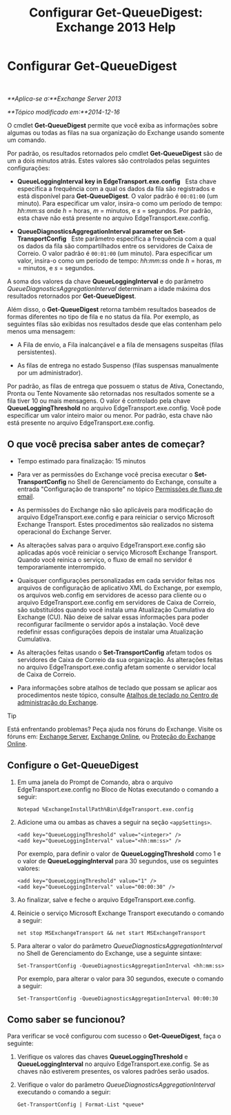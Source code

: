 ﻿---
title: 'Configurar Get-QueueDigest: Exchange 2013 Help'
TOCTitle: Configurar Get-QueueDigest
ms:assetid: f730c520-4ba5-4a15-8846-132bff500bb8
ms:mtpsurl: https://technet.microsoft.com/pt-br/library/Dn505733(v=EXCHG.150)
ms:contentKeyID: 59635887
ms.date: 05/22/2018
mtps_version: v=EXCHG.150
ms.translationtype: MT
---

# Configurar Get-QueueDigest

 

_**Aplica-se a:**Exchange Server 2013_

_**Tópico modificado em:**2014-12-16_

O cmdlet **Get-QueueDigest** permite que você exiba as informações sobre algumas ou todas as filas na sua organização do Exchange usando somente um comando.

Por padrão, os resultados retornados pelo cmdlet **Get-QueueDigest** são de um a dois minutos atrás. Estes valores são controlados pelas seguintes configurações:

  - **QueueLoggingInterval key in EdgeTransport.exe.config**   Esta chave especifica a frequência com a qual os dados da fila são registrados e está disponível para **Get-QueueDigest**. O valor padrão é `00:01:00` (um minuto). Para especificar um valor, insira-o como um período de tempo: *hh:mm:ss* onde *h* = horas, *m* = minutos, e *s* = segundos. Por padrão, esta chave não está presente no arquivo EdgeTransport.exe.config.

  - **QueueDiagnosticsAggregationInterval parameter on Set-TransportConfig**   Este parâmetro especifica a frequência com a qual os dados da fila são compartilhados entre os servidores de Caixa de Correio. O valor padrão é `00:01:00` (um minuto). Para especificar um valor, insira-o como um período de tempo: *hh:mm:ss* onde *h* = horas, *m* = minutos, e *s* = segundos.

A soma dos valores da chave **QueueLoggingInterval** e do parâmetro *QueueDiagnosticsAggregationInterval* determinam a idade máxima dos resultados retornados por **Get-QueueDigest**.

Além disso, o **Get-QueueDigest** retorna também resultados baseados de formas diferentes no tipo de fila e no status da fila. Por exemplo, as seguintes filas são exibidas nos resultados desde que elas contenham pelo menos uma mensagem:

  - A Fila de envio, a Fila inalcançável e a fila de mensagens suspeitas (filas persistentes).

  - As filas de entrega no estado Suspenso (filas suspensas manualmente por um administrador).

Por padrão, as filas de entrega que possuem o status de Ativa, Conectando, Pronta ou Tente Novamente são retornadas nos resultados somente se a fila tiver 10 ou mais mensagens. O valor é controlado pela chave **QueueLoggingThreshold** no arquivo EdgeTransport.exe.config. Você pode especificar um valor inteiro maior ou menor. Por padrão, esta chave não está presente no arquivo EdgeTransport.exe.config.

## O que você precisa saber antes de começar?

  - Tempo estimado para finalização: 15 minutos

  - Para ver as permissões do Exchange você precisa executar o **Set-TransportConfig** no Shell de Gerenciamento do Exchange, consulte a entrada "Configuração de transporte" no tópico [Permissões de fluxo de email](mail-flow-permissions-exchange-2013-help.md).

  - As permissões do Exchange não são aplicáveis para modificação do arquivo EdgeTransport.exe.config e para reiniciar o serviço Microsoft Exchange Transport. Estes procedimentos são realizados no sistema operacional do Exchange Server.

  - As alterações salvas para o arquivo EdgeTransport.exe.config são aplicadas após você reiniciar o serviço Microsoft Exchange Transport. Quando você reinica o serviço, o fluxo de email no servidor é temporariamente interrompido.

  - Quaisquer configurações personalizadas em cada servidor feitas nos arquivos de configuração de aplicativo XML do Exchange, por exemplo, os arquivos web.config em servidores de acesso para cliente ou o arquivo EdgeTransport.exe.config em servidores de Caixa de Correio, são substituídos quando você instala uma Atualização Cumulativa do Exchange (CU). Não deixe de salvar essas informações para poder reconfigurar facilmente o servidor após a instalação. Você deve redefinir essas configurações depois de instalar uma Atualização Cumulativa.

  - As alterações feitas usando o **Set-TransportConfig** afetam todos os servidores de Caixa de Correio da sua organização. As alterações feitas no arquivo EdgeTransport.exe.config afetam somente o servidor local de Caixa de Correio.

  - Para informações sobre atalhos de teclado que possam se aplicar aos procedimentos neste tópico, consulte [Atalhos de teclado no Centro de administração do Exchange](keyboard-shortcuts-in-the-exchange-admin-center-exchange-online-protection-help.md).


> [!TIP]
> Está enfrentando problemas? Peça ajuda nos fóruns do Exchange. Visite os fóruns em: <A href="https://go.microsoft.com/fwlink/p/?linkid=60612">Exchange Server</A>, <A href="https://go.microsoft.com/fwlink/p/?linkid=267542">Exchange Online</A>, ou <A href="https://go.microsoft.com/fwlink/p/?linkid=285351">Proteção do Exchange Online</A>.



## Configure o Get-QueueDigest

1.  Em uma janela do Prompt de Comando, abra o arquivo EdgeTransport.exe.config no Bloco de Notas executando o comando a seguir:
    
        Notepad %ExchangeInstallPath%Bin\EdgeTransport.exe.config

2.  Adicione uma ou ambas as chaves a seguir na seção `<appSettings>`.
    
        <add key="QueueLoggingThreshold" value="<integer>" />
        <add key="QueueLoggingInterval" value="<hh:mm:ss>" />
    
    Por exemplo, para definir o valor de **QueueLoggingThreshold** como 1 e o valor de **QueueLoggingInterval** para 30 segundos, use os seguintes valores:
    
        <add key="QueueLoggingThreshold" value="1" />
        <add key="QueueLoggingInterval" value="00:00:30" />

3.  Ao finalizar, salve e feche o arquivo EdgeTransport.exe.config.

4.  Reinicie o serviço Microsoft Exchange Transport executando o comando a seguir:
    
        net stop MSExchangeTransport && net start MSExchangeTransport

5.  Para alterar o valor do parâmetro *QueueDiagnosticsAggregationInterval* no Shell de Gerenciamento do Exchange, use a seguinte sintaxe:
    
        Set-TransportConfig -QueueDiagnosticsAggregationInterval <hh:mm:ss>
    
    Por exemplo, para alterar o valor para 30 segundos, execute o comando a seguir:
    
        Set-TransportConfig -QueueDiagnosticsAggregationInterval 00:00:30

## Como saber se funcionou?

Para verificar se você configurou com sucesso o **Get-QueueDigest**, faça o seguinte:

1.  Verifique os valores das chaves **QueueLoggingThreshold** e **QueueLoggingInterval** no arquivo EdgeTransport.exe.config. Se as chaves não estiverem presentes, os valores padrões serão usados.

2.  Verifique o valor do parâmetro *QueueDiagnosticsAggregationInterval* executando o comando a seguir:
    
        Get-TransportConfig | Format-List *queue*

